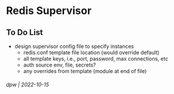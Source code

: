 # Redis Supervisor

## To Do List

* design supervisor config file to specify instances
    * redis.conf template file location (would override default)
    * all template keys, i.e., port, password, max connections, etc
    * auth source env, file, secrets?
    * any overrides from template (module at end of file)

###### dpw | 2022-10-15

